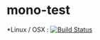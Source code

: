 # mono-test

*Linux / OSX : [![Build Status](https://travis-ci.org/antwal/mono-test.svg?branch=master)](https://travis-ci.org/antwal/mono-test)
